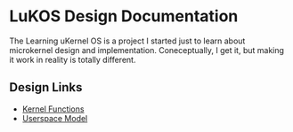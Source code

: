 # LuKOS Design Documentation
The Learning uKernel OS is a project I started just to learn about microkernel design and implementation. Coneceptually, I get it, but making it work in reality is totally different. 

## Design Links
* [Kernel Functions](100-kernel-functions.md)
* [Userspace Model](300-userspace-model.md)
